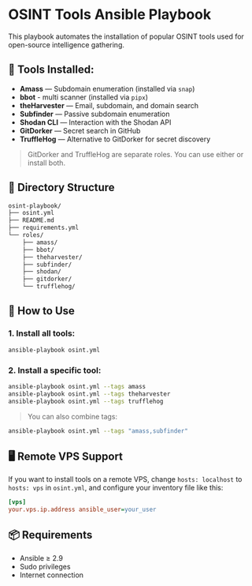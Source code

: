# OSINT Tools Ansible Playbook

This playbook automates the installation of popular OSINT tools used for open-source intelligence gathering.

## 🔧 Tools Installed:

- **Amass** — Subdomain enumeration (installed via `snap`)
- **bbot** - multi scanner (installed via `pipx`)
- **theHarvester** — Email, subdomain, and domain search
- **Subfinder** — Passive subdomain enumeration
- **Shodan CLI** — Interaction with the Shodan API
- **GitDorker** — Secret search in GitHub
- **TruffleHog** — Alternative to GitDorker for secret discovery

> GitDorker and TruffleHog are separate roles. You can use either or install both.

## 📂 Directory Structure

```bash
osint-playbook/
├── osint.yml
├── README.md
├── requirements.yml
└── roles/
    ├── amass/
    ├── bbot/
    ├── theharvester/
    ├── subfinder/
    ├── shodan/
    ├── gitdorker/
    └── trufflehog/
```

## 🚀 How to Use

### 1. Install all tools:

```bash
ansible-playbook osint.yml
```

### 2. Install a specific tool:

```bash
ansible-playbook osint.yml --tags amass
ansible-playbook osint.yml --tags theharvester
ansible-playbook osint.yml --tags trufflehog
```

> You can also combine tags:

```bash
ansible-playbook osint.yml --tags "amass,subfinder"
```

## 🖥 Remote VPS Support

If you want to install tools on a remote VPS, change `hosts: localhost` to `hosts: vps` in `osint.yml`, and configure your inventory file like this:

```ini
[vps]
your.vps.ip.address ansible_user=your_user
```

## 📦 Requirements

- Ansible ≥ 2.9
- Sudo privileges
- Internet connection


